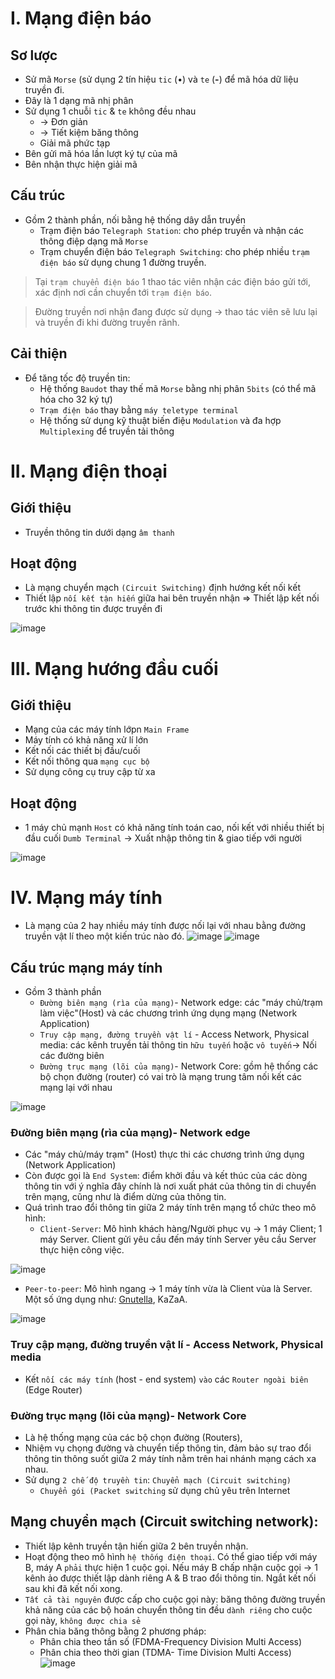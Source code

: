 # I. Mạng điện báo
## Sơ lược
- Sử mã `Morse` (sử dụng 2 tín hiệu  `tic` (•) và `te` (**-**) để mã hóa dữ liệu truyền đi.
- Đây là 1 dạng mã nhị phân
- Sử dụng 1 chuỗi `tic` & `te` không đều nhau
  - -> Đơn giản
  - -> Tiết kiệm băng thông
  - Giải mã phức tạp 
- Bên gửi mã hóa lần lượt ký tự của mã
- Bên nhận thực hiện giải mã
## Cấu trúc
- Gồm 2 thành phần, nối bằng hệ thống dây dẫn truyền
  - Trạm điện báo `Telegraph Station`: cho phép truyền và nhận các thông điệp dạng mã `Morse`
  - Trạm chuyển điện báo `Telegraph Switching`: cho phép nhiều `trạm điện báo` sử dụng chung 1 đường truyền.
> Tại `trạm chuyển điện báo` 1 thao tác viên nhận các điện báo gửi tới, xác định nơi cần chuyển tới `trạm điện báo`.

> Đường truyền nơi nhận đang được sử dụng -> thao tác viên sẽ lưu lại và truyền đi khi đường truyền rãnh.
## Cải thiện
- Để tăng tốc độ truyền tin:
  - Hệ thống `Baudot` thay thế mã `Morse` bằng nhị phân `5bits` (có thể mã hóa cho 32 ký tự)
  - `Trạm điện báo` thay bằng `máy teletype terminal`
  - Hệ thống sử dụng kỹ thuật biến điệu `Modulation` và đa hợp `Multiplexing` để truyền tải thông 
# II. Mạng điện thoại
## Giới thiệu
- Truyền thông tin dưới dạng `âm thanh`
## Hoạt động
- Là mạng chuyển mạch `(Circuit Switching)` định hướng kết nối kết
- Thiết lập `nối kết tận hiến` giữa hai bên truyền nhận
=> Thiết lập kết nối trước khi thông tin được truyền đi

![image](https://user-images.githubusercontent.com/88178841/148788217-d34e3aa2-fcde-4991-b03d-01478b971c4e.png)
# III. Mạng hướng đầu cuối
## Giới thiệu
- Mạng của các máy tính lớpn `Main Frame`
- Máy tính có khả năng xử lí lớn
- Kết nối các thiết bị đầu/cuối
- Kết nối thông qua `mạng cục bộ`
- Sử dụng công cụ truy cập từ xa
## Hoạt động
- 1 máy chủ mạnh `Host` có khả năng tính toán cao, nối kết với nhiều thiết bị đầu cuối `Dumb Terminal`
-> Xuất nhập thông tin & giao tiếp với người 

![image](https://user-images.githubusercontent.com/88178841/148789804-db7458b9-b14c-4098-8ed9-ee8f825cfbdc.png)

# IV. Mạng máy tính
- Là mạng của 2 hay nhiều máy tính được nối lại với nhau bằng đường truyền vật lí theo một kiến trúc nào đó.
![image](https://user-images.githubusercontent.com/88178841/148792310-f6f8e1a0-5b1d-49c4-9bf6-27766ebb166f.png)
![image](https://user-images.githubusercontent.com/88178841/148792352-b8fa7e13-b7d8-44f5-8cab-c174ab50739c.png)

## Cấu trúc mạng máy tính
- Gồm 3 thành phần
  - `Đường biên mạng (rìa của mạng)`- Network edge: các "máy chủ/trạm làm việc"(Host) và các chương trình ứng dụng mạng (Network Application)
  -  `Truy cập mạng, đường truyền vật lí` - Access Network, Physical media: các kênh truyền tải thông tin `hữu tuyến` hoặc `vô tuyến`-> Nối các đường biên
  -  `Đường trục mạng (lõi của mạng)`- Network Core: gồm hệ thống các bộ chọn đường (router) có vai trò là mạng trung tâm nối kết các mạng lại với nhau

![image](https://user-images.githubusercontent.com/88178841/148796357-28e5ac8a-5c1e-4a9c-bd04-6e147a62e4d5.png)

### Đường biên mạng (rìa của mạng)- Network edge
- Các "máy chủ/máy trạm" (Host) thực thi các chương trình ứng dụng (Network Application)
- Còn được gọi là `End System`: điểm khởi đầu và kết thúc của các dòng thông tin với ý nghĩa đây chính là nơi xuất phát của thông tin di chuyển trên mạng, cũng như là điểm dừng của thông tin.
- Quá trình trao đổi thông tin giữa 2 máy tính trên mạng tổ chức theo mô hình:
  - `Client-Server`: Mô hình khách hàng/Người phục vụ
-> 1 máy Client; 1 máy Server. Client gửi yêu cầu đến máy tính Server yêu cầu Server thực hiện công việc.

![image](https://user-images.githubusercontent.com/88178841/148801962-fb875df9-0cec-491f-ae43-dd24cb5bc031.png)

  - `Peer-to-peer`: Mô hình ngang
 -> 1 máy tính vừa là Client vùa là Server. Một số ứng dụng như: [Gnutella](https://filegi.com/tech-term/gnutella-92/), KaZaA.
 
  ![image](https://user-images.githubusercontent.com/88178841/148926476-20da7664-18f1-4fcf-9fd8-fde42be6df3f.png)

### Truy cập mạng, đường truyền vật lí - Access Network, Physical media
- Kết `nối các máy tính` (host - end system) `vào` các `Router ngoài biên` (Edge Router)
### Đường trục mạng (lõi của mạng)- Network Core
- Là hệ thống mạng của các bộ chọn đường (Routers),
- Nhiệm vụ chọng đường và chuyển tiếp thông tin, đảm bảo sự trao đổi thông tin thông suốt giữa 2 máy tính nằm trên hai nhánh mạng cách xa nhau.
- Sử dụng `2 chế độ truyền tin`:
    `Chuyển mạch (Circuit switching)`
   - `Chuyển gói (Packet switching` sử dụng chủ yêu trên Internet
## Mạng chuyển mạch (Circuit switching network):
- Thiết lập kênh truyền tận hiến giữa 2 bên truyền nhận.
- Hoạt động theo mô hình `hệ thống điện thoại`. Có thể giao tiếp với máy B, máy A `phải` thực hiện 1 cuộc gọi. Nếu máy B chấp nhận cuộc gọi -> 1 kênh ảo được thiết lập dành riêng A & B trao đổi thông tin. Ngắt kết nối sau khi đã kết nối xong.
- `Tất cả tài nguyên` được cấp cho cuộc gọi này: băng thông đường truyền khả năng của các bộ hoán chuyển thông tin đều `dành riêng` cho cuộc gọi này, `không được chia sẻ`
- Phân chia băng thông bằng 2 phương pháp:
  - Phân chia theo tần số (FDMA-Frequency Division Multi Access)
  - Phân chia theo thời gian (TDMA- Time Division Multi Access) 
![image](https://user-images.githubusercontent.com/88178841/149615013-f9ef77bc-f560-4fa0-bae7-0d1f7ca21fdf.png)
